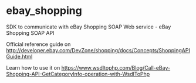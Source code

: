 ebay_shopping
=============

SDK to communicate with eBay Shopping SOAP Web service - eBay Shopping SOAP API

Official reference guide on http://developer.ebay.com/DevZone/shopping/docs/Concepts/ShoppingAPIGuide.html

Learn how to use it on https://www.wsdltophp.com/Blog/Call-eBay-Shopping-API-GetCategoryInfo-operation-with-WsdlToPhp
